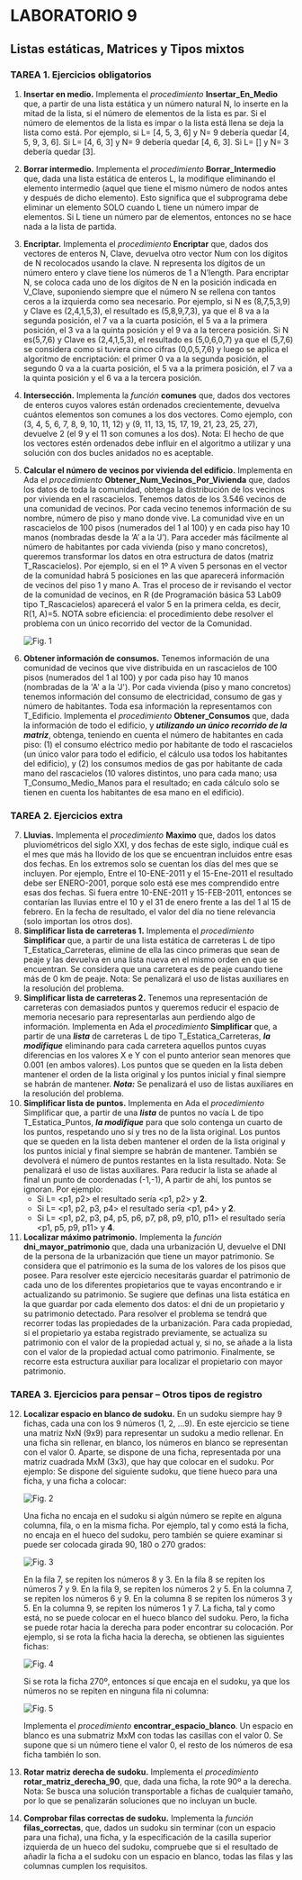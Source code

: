 # LABORATORIO 9
## Listas estáticas, Matrices y Tipos mixtos
### TAREA 1. Ejercicios obligatorios
1. **Insertar en medio.** Implementa el _procedimiento_ **Insertar_En_Medio** que, a partir de una lista estática y un número natural N, lo inserte en la mitad de la lista, si el número de elementos de la lista es par. Si el número de elementos de la lista es impar o la lista está llena se deja la lista como está. Por ejemplo, si L= [4, 5, 3, 6] y N= 9 debería quedar [4, 5, 9, 3, 6]. Si L= [4, 6, 3] y N= 9 debería quedar [4, 6, 3]. Si L= [] y N= 3 debería quedar [3].
2. **Borrar intermedio.** Implementa el _procedimiento_ **Borrar_Intermedio** que, dada una lista estática de enteros L, la modifique eliminando el elemento intermedio (aquel que tiene el mismo número de nodos antes y después de dicho elemento). Esto significa que el subprograma debe eliminar un elemento SOLO cuando L tiene un número impar de elementos. Si L tiene un número par de elementos, entonces no se hace nada a la lista de partida.
3. **Encriptar.** Implementa el _procedimiento_ **Encriptar** que, dados dos vectores de enteros N, Clave, devuelva otro vector Num con los dígitos de N recolocados usando la clave. N representa los dígitos de un número entero y clave tiene los números de 1 a N’length. Para encriptar N, se coloca cada uno de los dígitos de N en la posición indicada en V_Clave, suponiendo siempre que el número N se rellena con tantos ceros a la izquierda como sea necesario. Por ejemplo, si N es (8,7,5,3,9) y Clave es (2,4,1,5,3), el resultado es (5,8,9,7,3), ya que el 8 va a la segunda posición, el 7 va a la cuarta posición, el 5 va a la primera posición, el 3 va a la quinta posición y el 9 va a la tercera posición. Si N es(5,7,6) y Clave es (2,4,1,5,3), el resultado es (5,0,6,0,7) ya que el (5,7,6) se considera como si tuviera cinco cifras (0,0,5,7,6) y luego se aplica el algoritmo de encriptación: el primer 0 va a la segunda posición, el segundo 0 va a la cuarta posición, el 5 va a la primera posición, el 7 va a la quinta posición y el 6 va a la tercera posición.
4. **Intersección.** Implementa la _función_ **comunes** que, dados dos vectores de enteros cuyos valores están ordenados crecientemente, devuelva cuántos elementos son comunes a los dos vectores. Como ejemplo, con (3, 4, 5, 6, 7, 8, 9, 10, 11, 12) y (9, 11, 13, 15, 17, 19, 21, 23, 25, 27), devuelve 2 (el 9 y el 11 son comunes a los dos). Nota: El hecho de que los vectores estén ordenados debe influir en el algoritmo a utilizar y una solución con dos bucles anidados no es aceptable.
5. **Calcular el número de vecinos por vivienda del edificio.** Implementa en Ada el _procedimiento_ **Obtener_Num_Vecinos_Por_Vivienda** que, dados los datos de toda la comunidad, obtenga la distribución de los vecinos por vivienda en el rascacielos. Tenemos datos de los 3.546 vecinos de una comunidad de vecinos. Por cada vecino tenemos información de su nombre, número de piso y mano donde vive. La comunidad vive en un rascacielos de 100 pisos (numerados del 1 al 100) y en cada piso hay 10 manos (nombradas desde la ‘A’ a la ‘J’). Para acceder más fácilmente al número de habitantes por cada vivienda (piso y mano concretos), queremos transformar los datos en otra estructura de datos (matriz T_Rascacielos). Por ejemplo, si en el 1º A viven 5 personas en el vector de la comunidad habrá 5 posiciones en las que aparecerá información de vecinos del piso 1 y mano A. Tras el proceso de ir revisando el vector de la comunidad de vecinos, en R (de Programación básica 53 Lab09 tipo T_Rascacielos) aparecerá el valor 5 en la primera celda, es decir, R(1, A)=5. NOTA sobre eficiencia: el procedimiento debe resolver el problema con un único recorrido del vector de la Comunidad.

    ![Fig. 1](https://github.com/lukabergs/ia-pb-lab09/assets/52601751/1d9c445c-ed47-4696-9448-8ef699ac2411)

6. **Obtener información de consumos.** Tenemos información de una comunidad de vecinos que vive distribuida en un rascacielos de 100 pisos (numerados del 1 al 100) y por cada piso hay 10 manos (nombradas de la 'A' a la 'J'). Por cada vivienda (piso y mano concretos) tenemos información del consumo de electricidad, consumo de gas y número de habitantes. Toda esa información la representamos con T_Edificio. Implementa el _procedimiento_ **Obtener_Consumos** que, dada la información de todo el edificio, y _**utilizando un único recorrido de la matriz**_, obtenga, teniendo en cuenta el número de habitantes en cada piso: (1) el consumo eléctrico medio por habitante de todo el rascacielos (un único valor para todo el edificio, el cálculo usa todos los habitantes del edificio), y (2) los consumos medios de gas por habitante de cada mano del rascacielos (10 valores distintos, uno para cada mano; usa T_Consumo_Medio_Manos para el resultado; en cada cálculo solo se tienen en cuenta los habitantes de esa mano en el edificio).
### TAREA 2. Ejercicios extra
7. **Lluvias.** Implementa el _procedimiento_ **Maximo** que, dados los datos pluviométricos del siglo XXI, y dos fechas de este siglo, indique cuál es el mes que más ha llovido de los que se encuentran incluidos entre esas dos fechas. En los extremos solo se cuentan los días del mes que se incluyen. Por ejemplo, Entre el 10-ENE-2011 y el 15-Ene-2011 el resultado debe ser ENERO-2001, porque solo está ese mes comprendido entre esas dos fechas. Si fuera entre 10-ENE-2011 y 15-FEB-2011, entonces se contarían las lluvias entre el 10 y el 31 de enero frente a las del 1 al 15 de febrero. En la fecha de resultado, el valor del día no tiene relevancia (solo importan los otros dos).
8. **Simplificar lista de carreteras 1.** Implementa el _procedimiento_ **Simplificar** que, a partir de una lista estática de carreteras L de tipo T_Estatica_Carreteras, elimine de ella las cinco primeras que sean de peaje y las devuelva en una lista nueva en el mismo orden en que se encuentran. Se considera que una carretera es de peaje cuando tiene más de 0 km de peaje. Nota: Se penalizará el uso de listas auxiliares en la resolución del problema.
9. **Simplificar lista de carreteras 2.** Tenemos una representación de carreteras con demasiados puntos y queremos reducir el espacio de memoria necesario para representarlas aun perdiendo algo de información. Implementa en Ada el _procedimiento_ **Simplificar** que, a partir de una _**lista**_ de carreteras L de tipo T_Estatica_Carreteras, _**la modifique**_ eliminando para cada carretera aquellos puntos cuyas diferencias en los valores X e Y con el punto anterior sean menores que 0.001 (en ambos valores). Los puntos que se queden en la lista deben mantener el orden de la lista original y los puntos inicial y final siempre se habrán de mantener. _**Nota:**_ Se penalizará el uso de listas auxiliares en la resolución del problema.
10. **Simplificar lista de puntos.** Implementa en Ada el _procedimiento_ Simplificar que, a partir de una _**lista**_ de puntos no vacía L de tipo T_Estatica_Puntos, _**la modifique**_ para que solo contenga un cuarto de los puntos, respetando uno sí y tres no de la lista original. Los puntos que se queden en la lista deben mantener el orden de la lista original y los puntos inicial y final siempre se habrán de mantener. También se devolverá el número de puntos restantes en la lista resultado. Nota: Se penalizará el uso de listas auxiliares. Para reducir la lista se añade al final un punto de coordenadas (-1,-1), A partir de ahí, los puntos se ignoran. Por ejemplo:
    - Si L= <p1, p2> el resultado sería <p1, p2> y **2**.
    - Si L= <p1, p2, p3, p4> el resultado sería <p1, p4> y **2**.
    - Si L= <p1, p2, p3, p4, p5, p6, p7, p8, p9, p10, p11> el resultado sería <p1, p5, p9, p11> y **4**.
11. **Localizar máximo patrimonio.** Implementa la _función_ **dni_mayor_patrimonio** que, dada una urbanización U, devuelve el DNI de la persona de la urbanización que tiene un mayor patrimonio. Se considera que el patrimonio es la suma de los valores de los pisos que posee. Para resolver este ejercicio necesitarás guardar el patrimonio de cada uno de los diferentes propietarios que te vayas encontrando e ir actualizando su patrimonio. Se sugiere que definas una lista estática en la que guardar por cada elemento dos datos: el dni de un propietario y su patrimonio detectado. Para resolver el problema se tendrá que recorrer todas las propiedades de la urbanización. Para cada propiedad, si el propietario ya estaba registrado previamente, se actualiza su patrimonio con el valor de la propiedad actual y, si no, se añade a la lista con el valor de la propiedad actual como patrimonio. Finalmente, se recorre esta estructura auxiliar para localizar el propietario con mayor patrimonio.
### TAREA 3. Ejercicios para pensar – Otros tipos de registro
12. **Localizar espacio en blanco de sudoku.** En un sudoku siempre hay 9 fichas, cada una con los 9 números (1, 2, …9). En este ejercicio se tiene una matriz NxN (9x9) para representar un sudoku a medio rellenar. En una ficha sin rellenar, en blanco, los números en blanco se representan con el valor 0. Aparte, se dispone de una ficha, representada por una matriz cuadrada MxM (3x3), que hay que colocar en el sudoku. Por ejemplo: Se dispone del siguiente sudoku, que tiene hueco para una ficha, y una ficha a colocar:

    ![Fig. 2](https://github.com/lukabergs/ia-pb-lab09/assets/52601751/d4cb3c68-142d-4ae3-bbac-d8d8a95ab6c0)

    Una ficha no encaja en el sudoku si algún número se repite en alguna columna, fila, o en la misma ficha. Por ejemplo, tal y como está la ficha, no encaja en el hueco del sudoku, pero también se quiere examinar si puede ser colocada girada 90, 180 o 270 grados:

    ![Fig. 3](https://github.com/lukabergs/ia-pb-lab09/assets/52601751/dece5395-9320-4dbb-888c-82d96ba10f09)

    En la fila 7, se repiten los números 8 y 3. En la fila 8 se repiten los números 7 y 9. En la fila 9, se repiten los números 2 y 5. En la columna 7, se repiten los números 6 y 9. En la columna 8 se repiten los números 3 y 5. En la columna 9, se repiten los números 1 y 7. La ficha, tal y como está, no se puede colocar en el hueco blanco del sudoku. Pero, la ficha se puede rotar hacia la derecha para poder encontrar su colocación. Por ejemplo, si se rota la ficha hacia la derecha, se obtienen las siguientes fichas:

    ![Fig. 4](https://github.com/lukabergs/ia-pb-lab09/assets/52601751/cb99894f-8867-4790-8678-1306298f44a3)

    Si se rota la ficha 270º, entonces sí que encaja en el sudoku, ya que los números no se repiten en ninguna fila ni columna:

    ![Fig. 5](https://github.com/lukabergs/ia-pb-lab09/assets/52601751/3524fdd4-a2bb-4ed7-9f1c-86ae37639a4e)

    Implementa el _procedimiento_ **encontrar_espacio_blanco**. Un espacio en blanco es una submatriz MxM con todas las casillas con el valor 0. Se supone que si un número tiene el valor 0, el resto de los números de esa ficha también lo son.
  
13. **Rotar matriz derecha de sudoku.** Implementa el _procedimiento_ **rotar_matriz_derecha_90**, que, dada una ficha, la rote 90º a la derecha. Nota: Se busca una solución transportable a fichas de cualquier tamaño, por lo que se penalizarán soluciones que no incluyan un bucle.

14. **Comprobar filas correctas de sudoku.** Implementa la _función_ **filas_correctas**, que, dados un sudoku sin terminar (con un espacio para una ficha), una ficha, y la especificación de la casilla superior izquierda de un hueco del sudoku, compruebe que si el resultado de añadir la ficha a el sudoku con un espacio en blanco, todas las filas y las columnas cumplen los requisitos.

